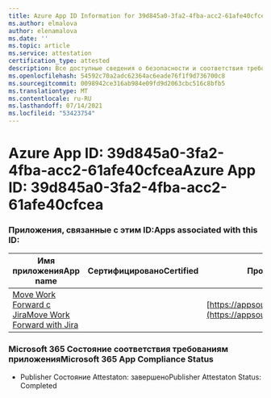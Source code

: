 ```yaml
---
title: Azure App ID Information for 39d845a0-3fa2-4fba-acc2-61afe40cfcea
ms.author: elmalova
author: elenamalova
ms.date: ''
ms.topic: article
ms.service: attestation
certification_type: attested
description: Все доступные сведения о безопасности и соответствия требованиям для 39d845a0-3fa2-4fba-acc2-61afe40cfcea.
ms.openlocfilehash: 54592c70a2adc62364ac6eade76f1f9d736700c8
ms.sourcegitcommit: 0098942ce316ab984e09fd9d2063cbc516c8bfb5
ms.translationtype: MT
ms.contentlocale: ru-RU
ms.lasthandoff: 07/14/2021
ms.locfileid: "53423754"
---
```

# <a name="azure-app-id-39d845a0-3fa2-4fba-acc2-61afe40cfcea"></a><span data-ttu-id="cf7a7-103">Azure App ID: 39d845a0-3fa2-4fba-acc2-61afe40cfcea</span><span class="sxs-lookup"><span data-stu-id="cf7a7-103">Azure App ID: 39d845a0-3fa2-4fba-acc2-61afe40cfcea</span></span>


### <a name="apps-associated-with-this-id"></a><span data-ttu-id="cf7a7-104">Приложения, связанные с этим ID:</span><span class="sxs-lookup"><span data-stu-id="cf7a7-104">Apps associated with this ID:</span></span>
| <span data-ttu-id="cf7a7-105">**Имя приложения**</span><span class="sxs-lookup"><span data-stu-id="cf7a7-105">**App name**</span></span> | <span data-ttu-id="cf7a7-106">**Сертифицировано**</span><span class="sxs-lookup"><span data-stu-id="cf7a7-106">**Certified**</span></span> | <span data-ttu-id="cf7a7-107">**Просмотр в AppSource**</span><span class="sxs-lookup"><span data-stu-id="cf7a7-107">**View in AppSource**</span></span> |
|-|-|-|
| [<span data-ttu-id="cf7a7-108">Move Work Forward с Jira</span><span class="sxs-lookup"><span data-stu-id="cf7a7-108">Move Work Forward with Jira</span></span>](https://docs.microsoft.com/en-us/microsoft-365-app-certification/forward/WA200002855) |  | [https://appsource.microsoft.com/product/office/WA200002855](https://appsource.microsoft.com/product/office/WA200002855) |

### <a name="microsoft-365-app-compliance-status"></a><span data-ttu-id="cf7a7-109">Microsoft 365 Состояние соответствия требованиям приложения</span><span class="sxs-lookup"><span data-stu-id="cf7a7-109">Microsoft 365 App Compliance Status</span></span>
- <span data-ttu-id="cf7a7-110">Publisher Состояние Attestaton: завершено</span><span class="sxs-lookup"><span data-stu-id="cf7a7-110">Publisher Attestaton Status: Completed</span></span>
